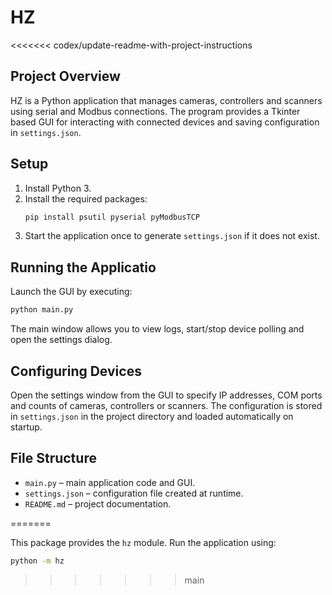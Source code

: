 # HZ


<<<<<<< codex/update-readme-with-project-instructions
## Project Overview
HZ is a Python application that manages cameras, controllers and scanners using serial and Modbus connections. The program provides a Tkinter based GUI for interacting with connected devices and saving configuration in `settings.json`.

## Setup
1. Install Python 3.
2. Install the required packages:
   ```bash
   pip install psutil pyserial pyModbusTCP
   ```
3. Start the application once to generate `settings.json` if it does not exist.

## Running the Applicatio
Launch the GUI by executing:
```bash
python main.py
```
The main window allows you to view logs, start/stop device polling and open the settings dialog.

## Configuring Devices
Open the settings window from the GUI to specify IP addresses, COM ports and counts of cameras, controllers or scanners. The configuration is stored in `settings.json` in the project directory and loaded automatically on startup.

## File Structure
- `main.py` – main application code and GUI.
- `settings.json` – configuration file created at runtime.
- `README.md` – project documentation.


=======

This package provides the `hz` module. Run the application using:

```bash
python -m hz
```
>>>>>>> main
